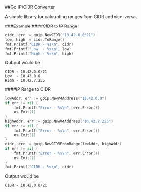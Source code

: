 ##Go IP/CIDR Converter

A simple library for calculating ranges from CIDR and vice-versa.

###Example
####CIDR to IP Range
```go
cidr, err := goip.NewCIDR("10.42.0.0/21")
low, high := cidr.ToRange()
fmt.Printf("CIDR - %s\n", cidr)
fmt.Printf("Low  - %s\n", low)
fmt.Printf("High - %s\n", high)
```
Oubput would be
```
CIDR - 10.42.0.0/21
Low  - 10.42.0.0
High - 10.42.7.255
```
####IP Range to CIDR
```go
lowAddr, err := goip.NewV4Address("10.42.0.0")
if err != nil {
    fmt.Printf("Error - %s\n", err.Error())
    os.Exit(1)
}
highAddr, err := goip.NewV4Address("10.42.7.255")
if err != nil {
    fmt.Printf("Error - %s\n", err.Error())
    os.Exit(1)
}
cidr, err := goip.NewCIDRFromRange(lowAddr, highAddr)
if err != nil {
    fmt.Printf("Error - %s\n", err.Error())
    os.Exit(1)
}
fmt.Printf("CIDR - %s\n", cidr)
```
Output would be
```
CIDR - 10.42.0.0/21
```
